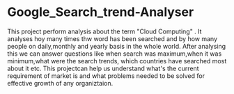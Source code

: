 # Google_Search_trend-Analyser
This project perform analysis about the term "Cloud Computing" . It analyses hoy many times thw word has been searched and by how many people on daily,monthly and yearly basis in the whole world. After analysing this we can answer questions like when search was maximum,when it was minimum,what were the search trends, which countries have searched most about it etc. This projectcan help us understand what's  the current requirement of market is and what problems needed to be solved for effective growth of any organiztaion.
